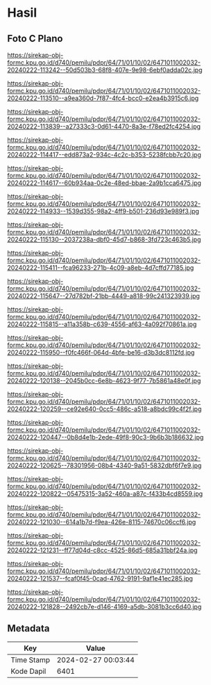# Hasil

## Foto C Plano

https://sirekap-obj-formc.kpu.go.id/d740/pemilu/pdpr/64/71/01/10/02/6471011002032-20240222-113242--50d503b3-68f8-407e-9e98-6ebf0adda02c.jpg

https://sirekap-obj-formc.kpu.go.id/d740/pemilu/pdpr/64/71/01/10/02/6471011002032-20240222-113510--a9ea360d-7f87-4fc4-bcc0-e2ea4b3915c6.jpg

https://sirekap-obj-formc.kpu.go.id/d740/pemilu/pdpr/64/71/01/10/02/6471011002032-20240222-113839--a27333c3-0d61-4470-8a3e-f78ed2fc4254.jpg

https://sirekap-obj-formc.kpu.go.id/d740/pemilu/pdpr/64/71/01/10/02/6471011002032-20240222-114417--edd873a2-934c-4c2c-b353-5238fcbb7c20.jpg

https://sirekap-obj-formc.kpu.go.id/d740/pemilu/pdpr/64/71/01/10/02/6471011002032-20240222-114617--60b934aa-0c2e-48ed-bbae-2a9b1cca6475.jpg

https://sirekap-obj-formc.kpu.go.id/d740/pemilu/pdpr/64/71/01/10/02/6471011002032-20240222-114933--1539d355-98a2-4ff9-b501-236d93e989f3.jpg

https://sirekap-obj-formc.kpu.go.id/d740/pemilu/pdpr/64/71/01/10/02/6471011002032-20240222-115130--2037238a-dbf0-45d7-b868-3fd723c463b5.jpg

https://sirekap-obj-formc.kpu.go.id/d740/pemilu/pdpr/64/71/01/10/02/6471011002032-20240222-115411--fca96233-271b-4c09-a8eb-4d7cffd77185.jpg

https://sirekap-obj-formc.kpu.go.id/d740/pemilu/pdpr/64/71/01/10/02/6471011002032-20240222-115647--27d782bf-21bb-4449-a818-99c241323939.jpg

https://sirekap-obj-formc.kpu.go.id/d740/pemilu/pdpr/64/71/01/10/02/6471011002032-20240222-115815--a11a358b-c639-4556-af63-4a092f70861a.jpg

https://sirekap-obj-formc.kpu.go.id/d740/pemilu/pdpr/64/71/01/10/02/6471011002032-20240222-115950--f0fc466f-064d-4bfe-be16-d3b3dc8112fd.jpg

https://sirekap-obj-formc.kpu.go.id/d740/pemilu/pdpr/64/71/01/10/02/6471011002032-20240222-120138--2045b0cc-6e8b-4623-9f77-7b5861a48e0f.jpg

https://sirekap-obj-formc.kpu.go.id/d740/pemilu/pdpr/64/71/01/10/02/6471011002032-20240222-120259--ce92e640-0cc5-486c-a518-a8bdc99c4f2f.jpg

https://sirekap-obj-formc.kpu.go.id/d740/pemilu/pdpr/64/71/01/10/02/6471011002032-20240222-120447--0b8d4e1b-2ede-49f8-90c3-9b6b3b186632.jpg

https://sirekap-obj-formc.kpu.go.id/d740/pemilu/pdpr/64/71/01/10/02/6471011002032-20240222-120625--78301956-08b4-4340-9a51-5832dbf6f7e9.jpg

https://sirekap-obj-formc.kpu.go.id/d740/pemilu/pdpr/64/71/01/10/02/6471011002032-20240222-120822--05475315-3a52-460a-a87c-f433b4cd8559.jpg

https://sirekap-obj-formc.kpu.go.id/d740/pemilu/pdpr/64/71/01/10/02/6471011002032-20240222-121030--614a1b7d-f9ea-426e-8115-74670c06ccf6.jpg

https://sirekap-obj-formc.kpu.go.id/d740/pemilu/pdpr/64/71/01/10/02/6471011002032-20240222-121231--ff77d04d-c8cc-4525-86d5-685a31bbf24a.jpg

https://sirekap-obj-formc.kpu.go.id/d740/pemilu/pdpr/64/71/01/10/02/6471011002032-20240222-121537--fcaf0f45-0cad-4762-9191-9af1e41ec285.jpg

https://sirekap-obj-formc.kpu.go.id/d740/pemilu/pdpr/64/71/01/10/02/6471011002032-20240222-121828--2492cb7e-d146-4169-a5db-3081b3cc6d40.jpg


## Metadata

| Key        | Value               |
| ---------- | ------------------- |
| Time Stamp | 2024-02-27 00:03:44 |
| Kode Dapil | 6401                |



